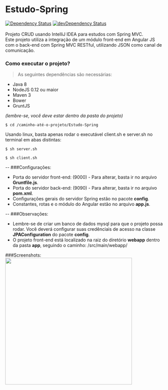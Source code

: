 # Estudo-Spring
[![Dependency Status](https://david-dm.org/gsag/Estudo-Spring.svg)](https://david-dm.org/gsag/Estudo-Spring)
[![devDependency Status](https://david-dm.org/gsag/Estudo-Spring/dev-status.svg)](https://david-dm.org/gsag/Estudo-Spring#info=devDependencies)<br/><br/>
Projeto CRUD usando IntelliJ IDEA para estudos com Spring MVC.</br>
Este projeto utiliza a integração de um módulo front-end em Angular JS com o back-end com Spring MVC RESTful, utilizando JSON como canal de comunicação.

### Como executar o projeto?
> As seguintes dependências são necessárias:
- Java 8
- NodeJS 0.12 ou maior
- Maven 3
- Bower
- GruntJS

*(lembre-se, você deve estar dentro da pasta do projeto)*
```shell
$ cd /caminho-até-o-projeto/Estudo-Spring
```

Usando linux, basta apenas rodar o executável client.sh e server.sh no terminal em abas distintas: 
```shell
$ sh server.sh
```
```shell
$ sh client.sh
```
--
###Configurações:
- Porta do servidor front-end: (9000) - Para alterar, basta ir no arquivo **Gruntfile.js**.
- Porta do servidor back-end: (9090) - Para alterar, basta ir no arquivo **pom.xml**.
- Configurações gerais do servidor Spring estão no pacote **config**.
- Constantes, rotas e o módulo do Angular estão no arquivo **app.js**.

--
###Observações:
- Lembre-se de criar um banco de dados mysql para que o projeto possa rodar. Você deverá configurar suas credênciais de acesso na classe **JPAConfiguration** do pacote **config**.
- O projeto front-end está localizado na raiz do diretório **webapp** dentro da pasta **app**, seguindo o caminho: /src/main/webapp/

###Screenshots:<br>
<img src="https://raw.githubusercontent.com/gsag/Estudo-Spring/master/src/main/webapp/app/assets/dist/images/screenshots/screenshot01.png" width="400">
